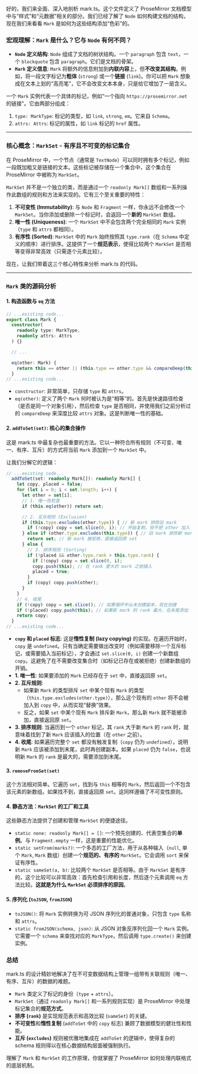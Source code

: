 好的，我们来全面、深入地剖析 mark.ts。这个文件定义了 ProseMirror 文档模型中与“样式”和“元数据”相关的部分。我们已经了解了 `Node` 如何构建文档的结构，现在我们来看看 `Mark` 是如何为这些结构添加“色彩”的。

### 宏观理解：`Mark` 是什么？它与 `Node` 有何不同？

- **`Node` 定义结构**: `Node` 组成了文档的树状结构。一个 `paragraph` 包含 `text`，一个 `blockquote` 包含 `paragraph`。它们是文档的骨架。
- **`Mark` 定义信息**: `Mark` 将额外的信息附加到**内联内容**上，但**不改变其结构**。例如，将一段文字标记为**粗体** (`strong`) 或一个**链接** (`link`)。你可以把 `Mark` 想象成在文本上划的“高亮笔”，它不会改变文本本身，只是给它增加了一层含义。

一个 `Mark` 实例代表一个具体的标记，例如“一个指向 `https://prosemirror.net` 的链接”。它由两部分组成：

1.  `type: MarkType`: 标记的类型，如 `link`, `strong`, `em`。它来自 `Schema`。
2.  `attrs: Attrs`: 标记的属性，如 `link` 标记的 `href` 属性。

---

### 核心概念：`MarkSet` - 有序且不可变的标记集合

在 ProseMirror 中，一个节点（通常是 `TextNode`）可以同时拥有多个标记，例如一段既加粗又是链接的文本。这些标记被存储在一个集合中，这个集合在 ProseMirror 中被称为 `MarkSet`。

`MarkSet` 并不是一个独立的类，而是通过一个 `readonly Mark[]` 数组和一系列操作此数组的规则和方法来实现的。它有三个至关重要的特性：

1.  **不可变性 (Immutability)**: 与 `Node` 和 `Fragment` 一样，你永远不会修改一个 `MarkSet`。当你添加或删除一个标记时，会返回一个**新的** `MarkSet` 数组。
2.  **唯一性 (Uniqueness)**: 一个 `MarkSet` 中不会包含两个完全相同的 `Mark` 实例（`type` 和 `attrs` 都相同）。
3.  **有序性 (Sorted)**: `MarkSet` 中的 `Mark` 始终按照其 `type.rank`（在 `Schema` 中定义的顺序）进行排序。这提供了一个**规范表示**，使得比较两个 `MarkSet` 是否相等变得非常高效（只需逐个元素比较）。

现在，让我们带着这三个核心特性来分析 mark.ts 的代码。

---

### `Mark` 类的源码分析

#### 1. 构造函数与 `eq` 方法

```typescript
// ...existing code...
export class Mark {
  constructor(
    readonly type: MarkType,
    readonly attrs: Attrs
  ) {}

  // ...

  eq(other: Mark) {
    return this == other || (this.type == other.type && compareDeep(this.attrs, other.attrs))
  }
// ...existing code...
```

- `constructor`: 非常简单，只存储 `type` 和 `attrs`。
- `eq(other)`: 定义了两个 `Mark` 何时被认为是“相等”的。首先是快速路径检查（是否是同一个对象引用），然后检查 `type` 是否相同，并使用我们之前分析过的 `compareDeep` 来深度比较 `attrs` 对象。这是判断唯一性的基础。

#### 2. `addToSet(set)`: 核心的集合操作

这是 mark.ts 中最复杂也最重要的方法。它以一种符合所有规则（不可变、唯一、有序、互斥）的方式将当前 `Mark` 添加到一个 `MarkSet` 中。

让我们分解它的逻辑：

```typescript
// ...existing code...
  addToSet(set: readonly Mark[]): readonly Mark[] {
    let copy, placed = false;
    for (let i = 0; i < set.length; i++) {
      let other = set[i];
      // 1. 唯一性检查
      if (this.eq(other)) return set;

      // 2. 互斥规则 (Exclusion)
      if (this.type.excludes(other.type)) { // 新 mark 排除旧 mark
        if (!copy) copy = set.slice(0, i); // 开始复制，但不把 other 加入
      } else if (other.type.excludes(this.type)) { // 旧 mark 排除新 mark
        return set; // 新 mark 被拒绝，直接返回原 set
      } else {
        // 3. 排序规则 (Sorting)
        if (!placed && other.type.rank > this.type.rank) {
          if (!copy) copy = set.slice(0, i);
          copy.push(this); // 在 rank 更大的 mark 之前插入
          placed = true;
        }
        if (copy) copy.push(other);
      }
    }
    // 4. 收尾
    if (!copy) copy = set.slice(); // 如果循环中从未创建副本，现在创建
    if (!placed) copy.push(this); // 如果新 mark 的 rank 最大，在末尾添加
    return copy;
  }
// ...existing code...
```

- **`copy` 和 `placed` 标志**: 这是**惰性复制 (lazy copying)** 的实现。在遍历开始时，`copy` 是 `undefined`。只有当确定需要做出改变时（例如需要移除一个互斥标记，或需要插入当前标记），才会通过 `set.slice(0, i)` 创建一个新数组 `copy`。这避免了在不需要改变集合时（如标记已存在或被拒绝）创建新数组的开销。
- **1. 唯一性**: 如果要添加的 `Mark` 已经存在于 `set` 中，直接返回原 `set`。
- **2. 互斥规则**:
  - 如果新 `Mark` 的类型排斥 `set` 中某个现有 `Mark` 的类型（`this.type.excludes(other.type)`），那么这个现有的 `other` 将不会被加入到 `copy` 中，从而实现“替换”效果。
  - 反之，如果 `set` 中某个现有 `Mark` 排斥新 `Mark`，那么新 `Mark` 就不能被添加，直接返回原 `set`。
- **3. 排序规则**: 当遍历到一个 `other` 标记，其 `rank` 大于新 `Mark` 的 `rank` 时，就意味着找到了新 `Mark` 应该插入的位置（在 `other` 之前）。
- **4. 收尾**: 如果遍历完整个 `set` 都没有触发复制（`copy` 仍为 `undefined`），说明新 `Mark` 应该被添加到末尾，此时再创建副本。如果 `placed` 仍为 `false`，也说明新 `Mark` 的 `rank` 是最大的，需要添加到末尾。

#### 3. `removeFromSet(set)`

这个方法相对简单。它遍历 `set`，找到与 `this` 相等的 `Mark`，然后返回一个不包含该元素的新数组。如果找不到，直接返回原 `set`。这同样遵循了不可变性原则。

#### 4. 静态方法：`MarkSet` 的工厂和工具

这些静态方法提供了创建和管理 `MarkSet` 的便捷途径。

- `static none: readonly Mark[] = []`: 一个预先创建的、代表空集合的**单例**。与 `Fragment.empty` 一样，这是重要的性能优化。
- `static setFrom(marks?)`: 一个多态的工厂方法，用于从各种输入（`null`, 单个 `Mark`, `Mark` 数组）创建一个**规范的、有序的** `MarkSet`。它会调用 `sort` 来保证有序性。
- `static sameSet(a, b)`: 比较两个 `MarkSet` 是否相等。由于 `MarkSet` 是有序的，这个比较可以非常高效：首先检查引用和长度，然后逐个元素调用 `eq` 方法比较。**这就是为什么 `MarkSet` 必须排序的原因**。

#### 5. 序列化 (`toJSON`, `fromJSON`)

- `toJSON()`: 将 `Mark` 实例转换为可 JSON 序列化的普通对象，只包含 `type` 名称和 `attrs`。
- `static fromJSON(schema, json)`: 从 JSON 对象反序列化回一个 `Mark` 实例。它需要一个 `schema` 来查找对应的 `MarkType`，然后调用 `type.create()` 来创建实例。

### 总结

mark.ts 的设计精妙地解决了在不可变数据结构上管理一组带有关联规则（唯一、有序、互斥）的数据的难题。

- `Mark` 类定义了标记的身份（`type` + `attrs`）。
- `MarkSet`（通过 `readonly Mark[]` 和一系列规则实现）是 ProseMirror 中处理标记集合的**规范方式**。
- **排序 (`rank`)** 是实现规范表示和高效比较 (`sameSet`) 的关键。
- **不可变性**和**惰性复制** (`addToSet` 中的 `copy` 标志) 兼顾了数据模型的健壮性和性能。
- **互斥 (`excludes`)** 规则被优雅地集成在 `addToSet` 的逻辑中，使得复杂的 schema 规则得以在核心数据结构层面被强制执行。

理解了 `Mark` 和 `MarkSet` 的工作原理，你就掌握了 ProseMirror 如何处理内联格式的底层机制。
